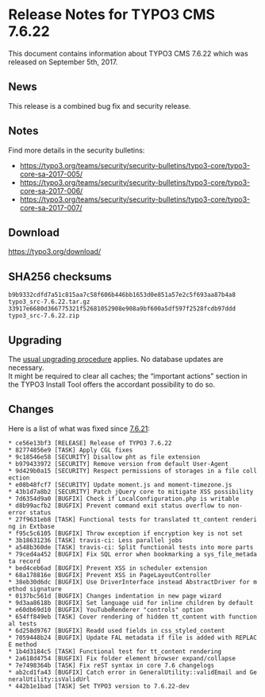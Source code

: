 Release Notes for TYPO3 CMS 7.6.22
==================================

This document contains information about TYPO3 CMS 7.6.22 which was
released on September 5th, 2017.

News
----

This release is a combined bug fix and security release.

Notes
-----

Find more details in the security bulletins:

-   <https://typo3.org/teams/security/security-bulletins/typo3-core/typo3-core-sa-2017-005/>
-   <https://typo3.org/teams/security/security-bulletins/typo3-core/typo3-core-sa-2017-006/>
-   <https://typo3.org/teams/security/security-bulletins/typo3-core/typo3-core-sa-2017-007/>

Download
--------

<https://typo3.org/download/>

SHA256 checksums
----------------

    b9b9332cdfd7a51c815aa7c58f606b446bb1653d0e851a57e2c5f693aa87b4a8  typo3_src-7.6.22.tar.gz
    33917e6680d366775321f52681052908e908a9bf600a5df597f2528fcdb97ddd  typo3_src-7.6.22.zip

Upgrading
---------

The [usual upgrading
procedure](https://docs.typo3.org/typo3cms/InstallationGuide/) applies.
No database updates are necessary.\
It might be required to clear all caches; the “important actions”
section in the TYPO3 Install Tool offers the accordant possibility to do
so.

Changes
-------

Here is a list of what was fixed since
[7.6.21](TYPO3_CMS_7.6.21 "wikilink"):

`* ce56e13bf3 [RELEASE] Release of TYPO3 7.6.22`\
`* 82774856e9 [TASK] Apply CGL fixes`\
`* 9c18546e58 [SECURITY] Disallow pht as file extension`\
`* b979433972 [SECURITY] Remove version from default User-Agent`\
`* 9d429b0a15 [SECURITY] Respect permissions of storages in a file collection`\
`* e08b48fcf7 [SECURITY] Update moment.js and moment-timezone.js`\
`* 43b1d7a8b2 [SECURITY] Patch jQuery core to mitigate XSS possibility`\
`* 7d6354d9a0 [BUGFIX] Check if LocalConfiguration.php is writable`\
`* d8b99acfb2 [BUGFIX] Prevent command exit status overflow to non-error status`\
`* 27f9631eb8 [TASK] Functional tests for translated tt_content rendering in Extbase`\
`* f95c5c6105 [BUGFIX] Throw exception if encryption key is not set`\
`* 3b18631236 [TASK] travis-ci: Less parallel jobs`\
`* a548b360de [TASK] travis-ci: Split functional tests into more parts`\
`* 79ced4a452 [BUGFIX] Fix SQL error when bookmarking a sys_file_metadata record`\
`* bed4ceb6ad [BUGFIX] Prevent XSS in scheduler extension`\
`* 68a178816e [BUGFIX] Prevent XSS in PageLayoutController`\
`* 38eb30d6dc [BUGFIX] Use DriverInterface instead AbstractDriver for method signature`\
`* 0137bc561d [BUGFIX] Changes indentation in new page wizard`\
`* 9d3aa8618b [BUGFIX] Set language uid for inline children by default`\
`* e60db69d10 [BUGFIX] YouTubeRenderer "controls" option`\
`* 654ff849eb [TASK] Cover rendering of hidden tt_content with functional tests`\
`* 6d258d9767 [BUGFIX] Readd used fields in css_styled_content`\
`* 7059448b24 [BUGFIX] Update FAL metadata if file is added with REPLACE method`\
`* 1b4d3184c5 [TASK] Functional test for tt_content rendering`\
`* 2a618d4754 [BUGFIX] Fix folder element browser expand/collapse`\
`* 7e7498364b [TASK] Fix reST syntax in core 7.6 changelogs`\
`* ab2cd1fa43 [BUGFIX] Catch error in GeneralUtility::validEmail and GeneralUtility:isValidUrl`\
`* 442b1e1bad [TASK] Set TYPO3 version to 7.6.22-dev`


